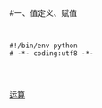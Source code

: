 #一、值定义、赋值

<pre><code>

#!/bin/env python
# -*- coding:utf8 -*-



</code></pre>


<a href="https://github.com/linjianzao/python-getting-started/blob/master/%E8%BF%90%E7%AE%97.md">运算</a>
